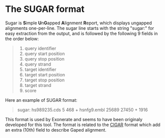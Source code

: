 # The SUGAR format

Sugar is **S**imple **U**n**G**apped **A**lignment **R**eport, which displays ungapped alignments one-per-line. 
The sugar line starts with the string "sugar:" for easy extraction from the output, and is followed by the following 9 fields in the order below:

>1. query identifier  
>2. query start position  
>3. query stop position  
>4. query strand  
>5. target identifier  
>6. target start position  
>7. target stop position  
>8. target strand  
>9. score  

Here an example of SUGAR format:  
>sugar: hs989235.cds 5 468 + hsnfg9.embl 25689 27450 + 1916

This format is used by Exonerate and seems to have been originaly developed for this tool.
The format is related to the [CIGAR](cigar.md) format which add an extra (10th) field to describe Gaped alignment.
